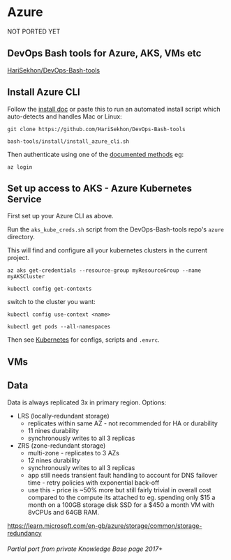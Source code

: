 # Azure

NOT PORTED YET

## DevOps Bash tools for Azure, AKS, VMs etc

[HariSekhon/DevOps-Bash-tools](https://github.com/HariSekhon/DevOps-Bash-tools)

## Install Azure CLI

Follow the [install doc](https://learn.microsoft.com/en-us/cli/azure/install-azure-cli) or paste this to run an automated install script
which auto-detects and handles Mac or Linux:

```shell
git clone https://github.com/HariSekhon/DevOps-Bash-tools
```

```shell
bash-tools/install/install_azure_cli.sh
```

Then authenticate using one of the [documented methods](https://learn.microsoft.com/en-us/cli/azure/authenticate-azure-cli) eg:
```shell
az login
```

## Set up access to AKS - Azure Kubernetes Service

First set up your Azure CLI as above.

Run the `aks_kube_creds.sh` script from the DevOps-Bash-tools repo's `azure` directory.

This will find and configure all your kubernetes clusters in the current project.

```shell
az aks get-credentials --resource-group myResourceGroup --name myAKSCluster
```

```shell
kubectl config get-contexts
```

switch to the cluster you want:

```shell
kubectl config use-context <name>
```

```shell
kubectl get pods --all-namespaces
```

Then see [Kubernetes](kubernetes.md) for configs, scripts and `.envrc`.

## VMs

## Data

Data is always replicated 3x in primary region. Options:

- LRS (locally-redundant storage)
  - replicates within same AZ - not recommended for HA or durability
  - 11 nines durability
  - synchronously writes to all 3 replicas
- ZRS (zone-redundant storage)
  - multi-zone - replicates to 3 AZs
  - 12 nines durability
  - synchronously writes to all 3 replicas
  - app still needs transient fault handling to account for DNS failover time - retry policies with exponential back-off
  - use this - price is ~50% more but still fairly trivial in overall cost compared to the compute its attached to
    eg. spending only $15 a month on a 100GB storage disk SSD for a $450 a month VM with 8vCPUs and 64GB RAM.

<https://learn.microsoft.com/en-gb/azure/storage/common/storage-redundancy>

###### Partial port from private Knowledge Base page 2017+
